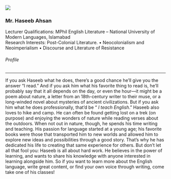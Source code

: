 [![](https://giki.edu.pk/wp-content/uploads/2022/02/IMG_20210520_191847-Copy-500x450.jpg)](https://giki.edu.pk/wp-content/uploads/2022/02/IMG_20210520_191847-Copy.jpg)
### Mr. Haseeb Ahsan 
Lecturer
Qualifications: MPhil English Literature – National University of Modern Languages, Islamabad  
Research Interests: Post-Colonial Literature. • Neocolonialism and Neoimperialism • Discourse and Literature of Resistance 
###### Profile
* * *
If you ask Haseeb what he does, there’s a good chance he’ll give you the answer “I read.” And if you ask him what his favorite thing to read is, he’ll probably say that it all depends on the day, or even the hour—it might be a poem about nature, a letter from an 18th-century writer to their muse, or a long-winded novel about mysteries of ancient civilizations.
But if you ask him what he does professionally, that’d be “ _I teach English_.” Haseeb also loves to hike and camp. He can often be found getting lost on a trek (on purpose) and enjoying the wonders of nature while reading verses about the outdoors. When not out in nature, though, he spends his time writing and teaching. His passion for language started at a young age; his favorite books were those that transported him to new worlds and allowed him to explore new ideas and possibilities through a good story. That’s why he has dedicated his life to creating that same experience for others.
But don’t let all that fool you: Haseeb is all about hard work. He believes in the power of learning, and wants to share his knowledge with anyone interested in learning alongside him. So if you want to learn more about the English language, write great content, or find your own voice through writing, come take one of his classes!
